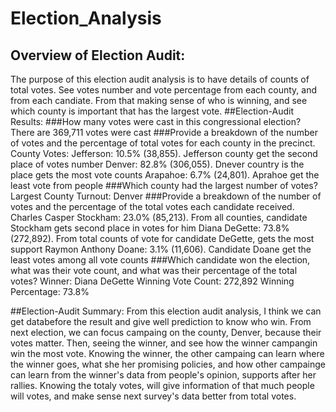 # Election_Analysis

## Overview of Election Audit: 
The purpose of this election audit analysis is to have details of counts of total votes. See votes number and vote percentage from each county, 
and from each candiate. From that making sense of who is winning, and see which county is important that has the largest vote.
##Election-Audit Results:
###How many votes were cast in this congressional election?
There are 369,711 votes were cast
###Provide a breakdown of the number of votes and the percentage of total votes for each county in the precinct.
County Votes:
Jefferson:  10.5% (38,855). Jefferson county get the second place of votes number
Denver:  82.8% (306,055). Dnever country is the place gets the most vote counts
Arapahoe:  6.7% (24,801). Aprahoe get the least vote from people
###Which county had the largest number of votes?
Largest County Turnout: Denver
###Provide a breakdown of the number of votes and the percentage of the total votes each candidate received.
Charles Casper Stockham: 23.0% (85,213). From all counties, candidate Stockham gets second place in votes for him
Diana DeGette: 73.8% (272,892). From total counts of vote for candidate DeGette, gets the most support
Raymon Anthony Doane: 3.1% (11,606). Candidate Doane get the least votes among all vote counts
###Which candidate won the election, what was their vote count, and what was their percentage of the total votes?
Winner: Diana DeGette
Winning Vote Count: 272,892
Winning Percentage: 73.8%

##Election-Audit Summary:
From this election audit analysis, I think we can get databefore the result and give well prediction to know who win. From next election,
we can focus campaing on the county, Denver, because their votes matter. Then, seeing the winner, and see how the winner campangin win the most vote.
Knowing the winner, the other campaing can learn where the winner goes, what she her promising policies, and how other campainge can learn from the winner's
data from people's opinion, supports after her rallies. Knowing the totaly votes, will give information of that much people will votes, and make sense 
next survey's data better from total votes. 

